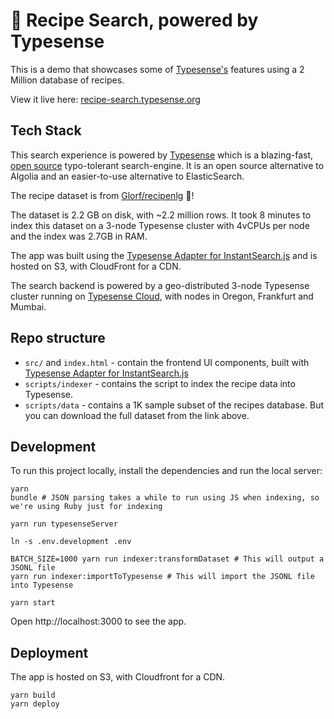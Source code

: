 # 🍳 Recipe Search, powered by Typesense

This is a demo that showcases some of [Typesense's](https://github.com/typesense/typesense) features using a 2 Million database of recipes.

View it live here: [recipe-search.typesense.org](https://recipe-search.typesense.org/)

## Tech Stack

This search experience is powered by <a href="https://typesense.org" target="_blank">Typesense</a> which is
a blazing-fast, <a href="https://github.com/typesense/typesense" target="_blank">open source</a> typo-tolerant
search-engine. It is an open source alternative to Algolia and an easier-to-use alternative to ElasticSearch.

The recipe dataset is from <a href="https://github.com/Glorf/recipenlg" target="_blank">Glorf/recipenlg</a> 🙏!

The dataset is 2.2 GB on disk, with ~2.2 million rows. It took 8 minutes to index this dataset on a 3-node Typesense cluster with 4vCPUs per node and the index was 2.7GB in RAM.

The app was built using the <a href="https://github.com/typesense/typesense-instantsearch-adapter" target="_blank">
Typesense Adapter for InstantSearch.js</a> and is hosted on S3, with CloudFront for a CDN.

The search backend is powered by a geo-distributed 3-node Typesense cluster running on <a href="https://cloud.typesense.org" target="_blank">Typesense Cloud</a>,
with nodes in Oregon, Frankfurt and Mumbai.

## Repo structure

- `src/` and `index.html` - contain the frontend UI components, built with <a href="https://github.com/typesense/typesense-instantsearch-adapter" target="_blank">Typesense Adapter for InstantSearch.js</a>
- `scripts/indexer` - contains the script to index the recipe data into Typesense.
- `scripts/data` - contains a 1K sample subset of the recipes database. But you can download the full dataset from the link above.

## Development

To run this project locally, install the dependencies and run the local server:

```shell
yarn
bundle # JSON parsing takes a while to run using JS when indexing, so we're using Ruby just for indexing

yarn run typesenseServer

ln -s .env.development .env

BATCH_SIZE=1000 yarn run indexer:transformDataset # This will output a JSONL file
yarn run indexer:importToTypesense # This will import the JSONL file into Typesense

yarn start
```

Open http://localhost:3000 to see the app.

## Deployment

The app is hosted on S3, with Cloudfront for a CDN.

```shell
yarn build
yarn deploy
```
